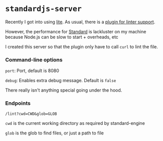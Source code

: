 # `standardjs-server`

Recently I got into using [lite](https://github.com/rxi/lite). As usual, there is a [plugin for linter support](https://github.com/drmargarido/linters).

However, the performance for [Standard](https://standardjs.com) is lackluster on my machine because Node.js can be slow to start + overheads, etc

I created this server so that the plugin only have to call `curl` to lint the file.


### Command-line options
`port`: Port, default is 8080

`debug`: Enables extra debug message. Default is `false`


There really isn't anything special going under the hood.

### Endpoints
`/lint?cwd=CWD&glob=GLOB`

`cwd` is the current working directory as required by standard-engine

`glob` is the glob to find files, or just a path to file
